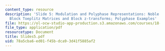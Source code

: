```yaml
---
content_type: resource
description: 'Slide 5: Modulation and Polyphase Representations: Noble Identities;
  Block Toeplitz Matrices and Block z-transforms; Polyphase Examples'
file: https://ol-ocw-studio-app-production.s3.amazonaws.com/courses/18-327-wavelets-filter-banks-and-applications-spring-2003/78a5cba6ed01f45bdca93d41f5885af2_Slides5.pdf
file_type: application/pdf
resourcetype: Document
title: Slides5.pdf
uid: 78a5cba6-ed01-f45b-dca9-3d41f5885af2
---
```

